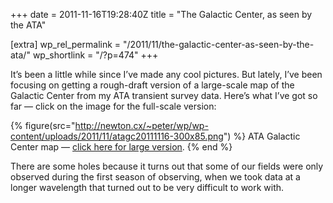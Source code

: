 +++
date = 2011-11-16T19:28:40Z
title = "The Galactic Center, as seen by the ATA"

[extra]
wp_rel_permalink = "/2011/11/the-galactic-center-as-seen-by-the-ata/"
wp_shortlink = "/?p=474"
+++

It’s been a little while since I’ve made any cool pictures. But lately, I’ve
been focusing on getting a rough-draft version of a large-scale map of the
Galactic Center from my ATA transient survey data. Here’s what I’ve got so far
— click on the image for the full-scale version:

{% figure(src="http://newton.cx/~peter/wp/wp-content/uploads/2011/11/atagc20111116-300x85.png") %}
ATA Galactic Center map — [click here for large version](http://newton.cx/~peter/wp/wp-content/uploads/2011/11/atagc20111116.png).
{% end %}

There are some holes because it turns out that some of our fields were only
observed during the first season of observing, when we took data at a longer
wavelength that turned out to be very difficult to work with.
